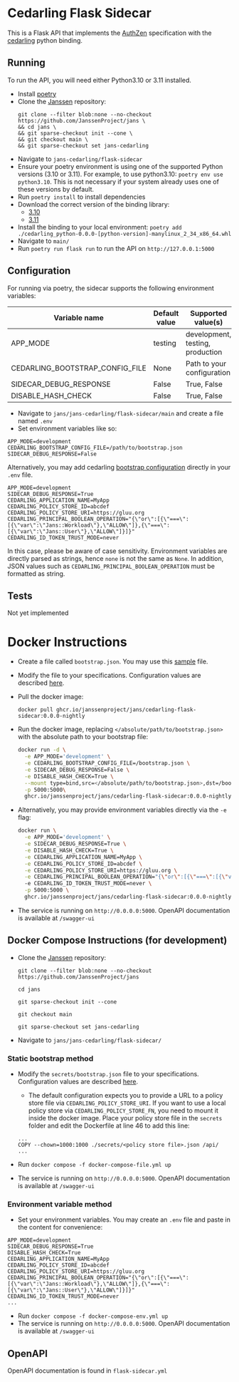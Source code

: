 # Cedarling Flask Sidecar

This is a Flask API that implements the [AuthZen](https://openid.github.io/authzen/) specification with the [cedarling](../) python binding.

## Running

To run the API, you will need either Python3.10 or 3.11 installed.

- Install [poetry](https://python-poetry.org/docs/#installation)
- Clone the [Janssen](https://github.com/JanssenProject/jans) repository:
  ```
  git clone --filter blob:none --no-checkout https://github.com/JanssenProject/jans \
  && cd jans \
  && git sparse-checkout init --cone \
  && git checkout main \
  && git sparse-checkout set jans-cedarling
  ```
- Navigate to `jans-cedarling/flask-sidecar`
- Ensure your poetry environment is using one of the supported Python versions (3.10 or 3.11). For example, to use python3.10: `poetry env use python3.10`. This is not necessary if your system already uses one of these versions by default.
- Run `poetry install` to install dependencies
- Download the correct version of the binding library:
  - [3.10](https://github.com/JanssenProject/jans/releases/download/nightly/cedarling_python-0.0.0-cp310-cp310-manylinux_2_34_x86_64.whl)
  - [3.11](https://github.com/JanssenProject/jans/releases/download/nightly/cedarling_python-0.0.0-cp311-cp311-manylinux_2_34_x86_64.whl)
- Install the binding to your local environment: `poetry add ./cedarling_python-0.0.0-[python-version]-manylinux_2_34_x86_64.whl`
- Navigate to `main/`
- Run `poetry run flask run` to run the API on `http://127.0.0.1:5000`

## Configuration

For running via poetry, the sidecar supports the following environment variables:

| Variable name                   | Default value | Supported value(s)               |
| ------------------------------- | ------------- | -------------------------------- |
| APP_MODE                        | testing       | development, testing, production |
| CEDARLING_BOOTSTRAP_CONFIG_FILE | None          | Path to your configuration       |
| SIDECAR_DEBUG_RESPONSE          | False         | True, False                      |
| DISABLE_HASH_CHECK              | False         | True, False                      |

- Navigate to `jans/jans-cedarling/flask-sidecar/main` and create a file named `.env`
- Set environment variables like so:

```
APP_MODE=development
CEDARLING_BOOTSTRAP_CONFIG_FILE=/path/to/bootstrap.json
SIDECAR_DEBUG_RESPONSE=False
```

Alternatively, you may add cedarling [bootstrap configuration](../docs/cedarling/cedarling-properties.md) directly in your `.env` file.

```
APP_MODE=development
SIDECAR_DEBUG_RESPONSE=True
CEDARLING_APPLICATION_NAME=MyApp
CEDARLING_POLICY_STORE_ID=abcdef
CEDARLING_POLICY_STORE_URI=https://gluu.org
CEDARLING_PRINCIPAL_BOOLEAN_OPERATION="{\"or\":[{\"===\":[{\"var\":\"Jans::Workload\"},\"ALLOW\"]},{\"===\":[{\"var\":\"Jans::User\"},\"ALLOW\"]}]}"
CEDARLING_ID_TOKEN_TRUST_MODE=never
```

In this case, please be aware of case sensitivity. Environment variables are directly parsed as strings, hence `none` is not the same as `None`. In addition, JSON values such as `CEDARLING_PRINCIPAL_BOOLEAN_OPERATION` must be formatted as string.

## Tests

Not yet implemented

# Docker Instructions

- Create a file called `bootstrap.json`. You may use this [sample](https://github.com/JanssenProject/jans/blob/main/jans-cedarling/flask-sidecar/secrets/bootstrap.json) file.
- Modify the file to your specifications. Configuration values are described [here](https://docs.jans.io/head/cedarling/cedarling-properties/).
- Pull the docker image:
  ```
  docker pull ghcr.io/janssenproject/jans/cedarling-flask-sidecar:0.0.0-nightly
  ```
- Run the docker image, replacing `</absolute/path/to/bootstrap.json>` with the absolute path to your bootstrap file:

  ```bash
  docker run -d \
  	-e APP_MODE='development' \
  	-e CEDARLING_BOOTSTRAP_CONFIG_FILE=/bootstrap.json \
  	-e SIDECAR_DEBUG_RESPONSE=False \
	-e DISABLE_HASH_CHECK=True \
  	--mount type=bind,src=</absolute/path/to/bootstrap.json>,dst=/bootstrap.json \
  	-p 5000:5000\
  	ghcr.io/janssenproject/jans/cedarling-flask-sidecar:0.0.0-nightly
  ```

- Alternatively, you may provide environment variables directly via the `-e` flag:
  ```bash
  docker run \
  	-e APP_MODE='development' \
  	-e SIDECAR_DEBUG_RESPONSE=True \
	-e DISABLE_HASH_CHECK=True \
  	-e CEDARLING_APPLICATION_NAME=MyApp \
  	-e CEDARLING_POLICY_STORE_ID=abcdef \
  	-e CEDARLING_POLICY_STORE_URI=https://gluu.org \
  	-e CEDARLING_PRINCIPAL_BOOLEAN_OPERATION="{\"or\":[{\"===\":[{\"var\":\"Jans::Workload\"},\"ALLOW\"]},{\"===\":[{\"var\":\"Jans::User\"},\"ALLOW\"]}]}"
  	-e CEDARLING_ID_TOKEN_TRUST_MODE=never \
  	-p 5000:5000 \
  	ghcr.io/janssenproject/jans/cedarling-flask-sidecar:0.0.0-nightly
  ```
- The service is running on `http://0.0.0.0:5000`. OpenAPI documentation is available at `/swagger-ui`

## Docker Compose Instructions (for development)

- Clone the [Janssen](https://github.com/JanssenProject/jans) repository:

  ```
  git clone --filter blob:none --no-checkout https://github.com/JanssenProject/jans
  ```

  ```
  cd jans
  ```

  ```
  git sparse-checkout init --cone
  ```

  ```
  git checkout main
  ```

  ```
  git sparse-checkout set jans-cedarling
  ```

- Navigate to `jans/jans-cedarling/flask-sidecar/`

### Static bootstrap method

- Modify the `secrets/bootstrap.json` file to your specifications. Configuration values are described [here](../docs/cedarling/cedarling-properties.md).

  - The default configuration expects you to provide a URL to a policy store file via `CEDARLING_POLICY_STORE_URI`. If you want to use a local policy store via `CEDARLING_POLICY_STORE_FN`, you need to mount it inside the docker image. Place your policy store file in the `secrets` folder and edit the Dockerfile at line 46 to add this line:

  ```
  ...
  COPY --chown=1000:1000 ./secrets/<policy store file>.json /api/
  ...
  ```

- Run `docker compose -f docker-compose-file.yml up`
- The service is running on `http://0.0.0.0:5000`. OpenAPI documentation is available at `/swagger-ui`

### Environment variable method

- Set your environment variables. You may create an `.env` file and paste in the content for convenience:

```
APP_MODE=development
SIDECAR_DEBUG_RESPONSE=True
DISABLE_HASH_CHECK=True
CEDARLING_APPLICATION_NAME=MyApp
CEDARLING_POLICY_STORE_ID=abcdef
CEDARLING_POLICY_STORE_URI=https://gluu.org
CEDARLING_PRINCIPAL_BOOLEAN_OPERATION="{\"or\":[{\"===\":[{\"var\":\"Jans::Workload\"},\"ALLOW\"]},{\"===\":[{\"var\":\"Jans::User\"},\"ALLOW\"]}]}"
CEDARLING_ID_TOKEN_TRUST_MODE=never
...
```

- Run `docker compose -f docker-compose-env.yml up`
- The service is running on `http://0.0.0.0:5000`. OpenAPI documentation is available at `/swagger-ui`

## OpenAPI

OpenAPI documentation is found in `flask-sidecar.yml`
